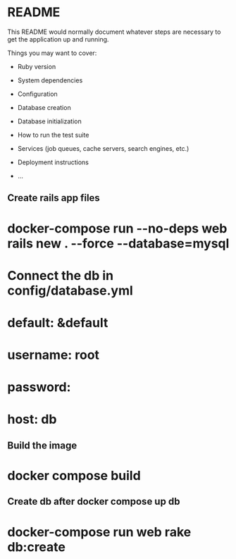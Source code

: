 # README

This README would normally document whatever steps are necessary to get the
application up and running.

Things you may want to cover:

* Ruby version

* System dependencies

* Configuration

* Database creation

* Database initialization

* How to run the test suite

* Services (job queues, cache servers, search engines, etc.)

* Deployment instructions

* ...



## Create rails app files
# docker-compose run --no-deps web rails new . --force --database=mysql

# Connect the db in config/database.yml
# default: &default
  # username: root
  # password: 
  # host: db

## Build the image
# docker compose build

## Create db after docker compose up db
# docker-compose run web rake db:create
